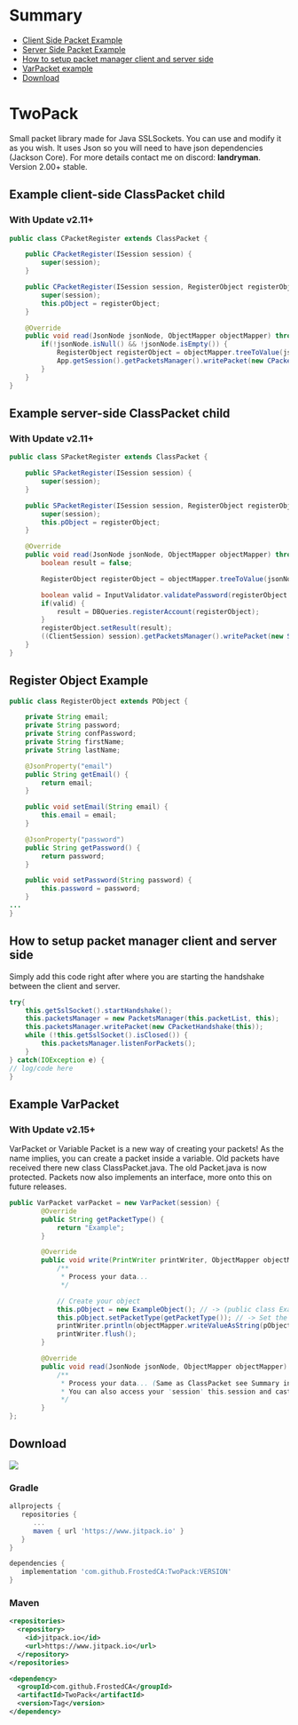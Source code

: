 # Summary
- <a href="#example-client-side-classpacket-child">Client Side Packet Example</a>
- <a href="#example-server-side-classpacket-child">Server Side Packet Example</a>
- <a href="#how-to-setup-packet-manager-client-and-server-side">How to setup packet manager client and server side</a>
- <a href="#example-varpacket">VarPacket example</a>
- <a href="#download">Download</a>

# TwoPack
Small packet library made for Java SSLSockets. You can use and modify it as you wish. It uses Json so you will need to have json dependencies (Jackson Core).
For more details contact me on discord: **landryman**.
Version 2.00+ stable.

## Example client-side ClassPacket child
### With Update v2.11+
```java
public class CPacketRegister extends ClassPacket {

    public CPacketRegister(ISession session) {
        super(session);
    }

    public CPacketRegister(ISession session, RegisterObject registerObject) {
        super(session);
        this.pObject = registerObject;
    }

    @Override
    public void read(JsonNode jsonNode, ObjectMapper objectMapper) throws JsonProcessingException {
        if(!jsonNode.isNull() && !jsonNode.isEmpty()) {
            RegisterObject registerObject = objectMapper.treeToValue(jsonNode, RegisterObject.class);
            App.getSession().getPacketsManager().writePacket(new CPacketLogin(App.getSession(), registerObject));
        }
    }
}
```

## Example server-side ClassPacket child
### With Update v2.11+
```java
public class SPacketRegister extends ClassPacket {

    public SPacketRegister(ISession session) {
        super(session);
    }

    public SPacketRegister(ISession session, RegisterObject registerObject) {
        super(session);
        this.pObject = registerObject;
    }

    @Override
    public void read(JsonNode jsonNode, ObjectMapper objectMapper) throws JsonProcessingException {
        boolean result = false;

        RegisterObject registerObject = objectMapper.treeToValue(jsonNode, RegisterObject.class);

        boolean valid = InputValidator.validatePassword(registerObject.getPassword(), registerObject.getConfPassword());
        if(valid) {
            result = DBQueries.registerAccount(registerObject);
        }
        registerObject.setResult(result);
        ((ClientSession) session).getPacketsManager().writePacket(new SPacketRegister(session, registerObject));
    }
}
```
## Register Object Example
```java
public class RegisterObject extends PObject {

    private String email;
    private String password;
    private String confPassword;
    private String firstName;
    private String lastName;

    @JsonProperty("email")
    public String getEmail() {
        return email;
    }

    public void setEmail(String email) {
        this.email = email;
    }

    @JsonProperty("password")
    public String getPassword() {
        return password;
    }

    public void setPassword(String password) {
        this.password = password;
    }
...
}
```
## How to setup packet manager client and server side
Simply add this code right after where you are starting the handshake between the client and server.
```java
try{
    this.getSslSocket().startHandshake();
    this.packetsManager = new PacketsManager(this.packetList, this);
    this.packetsManager.writePacket(new CPacketHandshake(this));
    while (!this.getSslSocket().isClosed()) {
        this.packetsManager.listenForPackets();
    }
} catch(IOException e) {
// log/code here
}
```

## Example VarPacket
### With Update v2.15+
VarPacket or Variable Packet is a new way of creating your packets! As the name implies, you can create a packet inside a variable. Old packets have received there new class ClassPacket.java. The old Packet.java is now protected. Packets now also implements an interface, more onto this on future releases.
```java
public VarPacket varPacket = new VarPacket(session) {
        @Override
        public String getPacketType() {
            return "Example";
        }

        @Override
        public void write(PrintWriter printWriter, ObjectMapper objectMapper) throws JsonProcessingException {
            /**
             * Process your data...
             */

            // Create your object
            this.pObject = new ExampleObject(); // -> (public class ExampleObject extends PObject)
            this.pObject.setPacketType(getPacketType()); // -> Set the packet type.
            printWriter.println(objectMapper.writeValueAsString(pObject)); // -> Write the packet.
            printWriter.flush();
        }

        @Override
        public void read(JsonNode jsonNode, ObjectMapper objectMapper) throws JsonProcessingException {
            /**
             * Process your data... (Same as ClassPacket see Summary inside ReadMe)
             * You can also access your 'session' this.session and cast it to your actual session class if needed (server side especially)
             */
        }
};
```

## Download
[![](https://www.jitpack.io/v/FrostedCA/TwoPack.svg)](https://www.jitpack.io/#FrostedCA/TwoPack)
### Gradle
```gradle
allprojects {
   repositories {
      ...
      maven { url 'https://www.jitpack.io' }
   }
}

dependencies {
   implementation 'com.github.FrostedCA:TwoPack:VERSION'
}
```
### Maven
```xml
<repositories>
  <repository>
    <id>jitpack.io</id>
    <url>https://www.jitpack.io</url>
  </repository>
</repositories>

<dependency>
  <groupId>com.github.FrostedCA</groupId>
  <artifactId>TwoPack</artifactId>
  <version>Tag</version>
</dependency>
```
